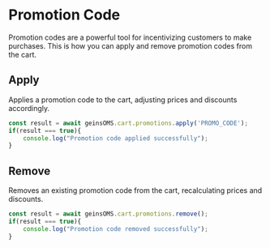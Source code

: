 # Promotion Code

Promotion codes are a powerful tool for incentivizing customers to make purchases. This is how you can apply and remove promotion codes from the cart.

## Apply

Applies a promotion code to the cart, adjusting prices and discounts accordingly.

```typescript
const result = await geinsOMS.cart.promotions.apply('PROMO_CODE');
if(result === true){
    console.log("Promotion code applied successfully");
}
```

## Remove

Removes an existing promotion code from the cart, recalculating prices and discounts.

```typescript
const result = await geinsOMS.cart.promotions.remove();
if(result === true){
    console.log("Promotion code removed successfully");
}
```

